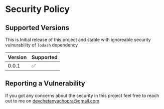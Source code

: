 # Security Policy

## Supported Versions

This is Initial release of this project and stable with ignoreable security vulnurability of `lodash` dependency

| Version | Supported          |
| ------- | ------------------ |
| 0.0.1   | :white_check_mark: |

## Reporting a Vulnerability

If you got any concerns about the security in this project 
feel free to reach out to me on devchetanyachopra@gmail.com
